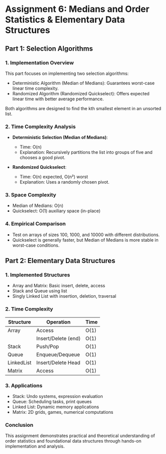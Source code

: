# Assignment 6: Medians and Order Statistics & Elementary Data Structures

## Part 1: Selection Algorithms

### 1. Implementation Overview
This part focuses on implementing two selection algorithms:
- Deterministic Algorithm (Median of Medians): Guarantees worst-case linear time complexity.
- Randomized Algorithm (Randomized Quickselect): Offers expected linear time with better average performance.

Both algorithms are designed to find the kth smallest element in an unsorted list.

### 2. Time Complexity Analysis
- **Deterministic Selection (Median of Medians)**:
  - Time: O(n)
  - Explanation: Recursively partitions the list into groups of five and chooses a good pivot.

- **Randomized Quickselect**:
  - Time: O(n) expected, O(n²) worst
  - Explanation: Uses a randomly chosen pivot.

### 3. Space Complexity
- Median of Medians: O(n)
- Quickselect: O(1) auxiliary space (in-place)

### 4. Empirical Comparison
- Test on arrays of sizes 100, 1000, and 10000 with different distributions.
- Quickselect is generally faster, but Median of Medians is more stable in worst-case conditions.

## Part 2: Elementary Data Structures

### 1. Implemented Structures
- Array and Matrix: Basic insert, delete, access
- Stack and Queue using list
- Singly Linked List with insertion, deletion, traversal

### 2. Time Complexity
| Structure | Operation           | Time    |
|-----------|---------------------|---------|
| Array     | Access              | O(1)    |
|           | Insert/Delete (end) | O(1)    |
| Stack     | Push/Pop            | O(1)    |
| Queue     | Enqueue/Dequeue     | O(1)    |
| LinkedList| Insert/Delete Head  | O(1)    |
| Matrix    | Access              | O(1)    |

### 3. Applications
- Stack: Undo systems, expression evaluation
- Queue: Scheduling tasks, print queues
- Linked List: Dynamic memory applications
- Matrix: 2D grids, games, numerical computations

### Conclusion
This assignment demonstrates practical and theoretical understanding of order statistics and foundational data structures through hands-on implementation and analysis.
